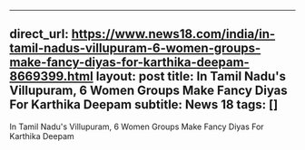 
---
direct_url: https://www.news18.com/india/in-tamil-nadus-villupuram-6-women-groups-make-fancy-diyas-for-karthika-deepam-8669399.html
layout: post
title: In Tamil Nadu's Villupuram, 6 Women Groups Make Fancy Diyas For Karthika Deepam
subtitle: News 18
tags: []
---

In Tamil Nadu's Villupuram, 6 Women Groups Make Fancy Diyas For Karthika Deepam
